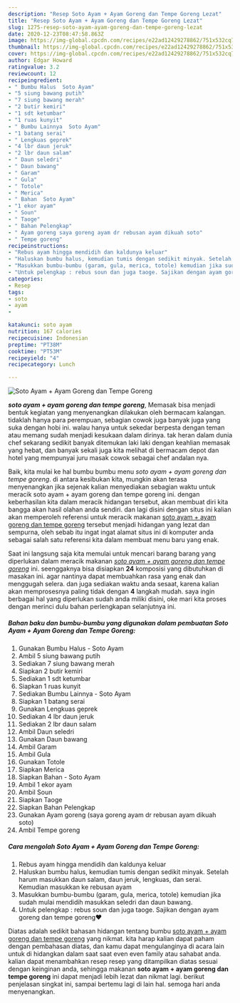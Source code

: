 ```yaml
---
description: "Resep Soto Ayam + Ayam Goreng dan Tempe Goreng Lezat"
title: "Resep Soto Ayam + Ayam Goreng dan Tempe Goreng Lezat"
slug: 1275-resep-soto-ayam-ayam-goreng-dan-tempe-goreng-lezat
date: 2020-12-23T08:47:58.863Z
image: https://img-global.cpcdn.com/recipes/e22ad12429278862/751x532cq70/soto-ayam-ayam-goreng-dan-tempe-goreng-foto-resep-utama.jpg
thumbnail: https://img-global.cpcdn.com/recipes/e22ad12429278862/751x532cq70/soto-ayam-ayam-goreng-dan-tempe-goreng-foto-resep-utama.jpg
cover: https://img-global.cpcdn.com/recipes/e22ad12429278862/751x532cq70/soto-ayam-ayam-goreng-dan-tempe-goreng-foto-resep-utama.jpg
author: Edgar Howard
ratingvalue: 3.2
reviewcount: 12
recipeingredient:
- " Bumbu Halus  Soto Ayam"
- "5 siung bawang putih"
- "7 siung bawang merah"
- "2 butir kemiri"
- "1 sdt ketumbar"
- "1 ruas kunyit"
- " Bumbu Lainnya  Soto Ayam"
- "1 batang serai"
- " Lengkuas geprek"
- "4 lbr daun jeruk"
- "2 lbr daun salam"
- " Daun seledri"
- " Daun bawang"
- " Garam"
- " Gula"
- " Totole"
- " Merica"
- " Bahan  Soto Ayam"
- "1 ekor ayam"
- " Soun"
- " Taoge"
- " Bahan Pelengkap"
- " Ayam goreng saya goreng ayam dr rebusan ayam dikuah soto"
- " Tempe goreng"
recipeinstructions:
- "Rebus ayam hingga mendidih dan kaldunya keluar"
- "Haluskan bumbu halus, kemudian tumis dengan sedikit minyak. Setelah harum masukkan daun salam, daun jeruk, lengkuas, dan serai. Kemudian masukkan ke rebusan ayam"
- "Masukkan bumbu-bumbu (garam, gula, merica, totole) kemudian jika sudah mulai mendidih masukkan seledri dan daun bawang."
- "Untuk pelengkap : rebus soun dan juga taoge. Sajikan dengan ayam goreng dan tempe goreng❤️"
categories:
- Resep
tags:
- soto
- ayam
- 

katakunci: soto ayam  
nutrition: 167 calories
recipecuisine: Indonesian
preptime: "PT38M"
cooktime: "PT53M"
recipeyield: "4"
recipecategory: Lunch

---
```



![Soto Ayam + Ayam Goreng dan Tempe Goreng](https://img-global.cpcdn.com/recipes/e22ad12429278862/751x532cq70/soto-ayam-ayam-goreng-dan-tempe-goreng-foto-resep-utama.jpg)

<b><i>soto ayam + ayam goreng dan tempe goreng</i></b>, Memasak bisa menjadi bentuk kegiatan yang menyenangkan dilakukan oleh bermacam kalangan. tidaklah hanya para perempuan, sebagian cowok juga banyak juga yang suka dengan hobi ini. walau hanya untuk sekedar berpesta dengan teman atau memang sudah menjadi kesukaan dalam dirinya. tak heran dalam dunia chef sekarang sedikit banyak ditemukan laki laki dengan keahlian memasak yang hebat, dan banyak sekali juga kita melihat di bermacam depot dan hotel yang mempunyai juru masak cowok sebagai chef andalan nya.

Baik, kita mulai ke hal bumbu bumbu menu <i>soto ayam + ayam goreng dan tempe goreng</i>. di antara kesibukan kita, mungkin akan terasa menyenangkan jika sejenak kalian menyediakan sebagian waktu untuk meracik soto ayam + ayam goreng dan tempe goreng ini. dengan keberhasilan kita dalam meracik hidangan tersebut, akan membuat diri kita bangga akan hasil olahan anda sendiri. dan lagi disini dengan situs ini kalian akan memperoleh referensi untuk meracik makanan <u>soto ayam + ayam goreng dan tempe goreng</u> tersebut menjadi hidangan yang lezat dan sempurna, oleh sebab itu ingat ingat alamat situs ini di komputer anda sebagai salah satu referensi kita dalam membuat menu baru yang enak.




Saat ini langsung saja kita memulai untuk mencari barang barang yang diperlukan dalam meracik makanan <u><i>soto ayam + ayam goreng dan tempe goreng</i></u> ini. seenggaknya bisa disiapkan <b>24</b> komposisi yang dibutuhkan di masakan ini. agar nantinya dapat membuahkan rasa yang enak dan menggugah selera. dan juga sediakan waktu anda sesaat, karena kalian akan memprosesnya paling tidak dengan <b>4</b> langkah mudah. saya ingin berbagai hal yang diperlukan sudah anda miliki disini, oke mari kita proses dengan merinci dulu bahan perlengkapan selanjutnya ini.

<!--inarticleads1-->

##### Bahan baku dan bumbu-bumbu yang digunakan dalam pembuatan Soto Ayam + Ayam Goreng dan Tempe Goreng:

1. Gunakan  Bumbu Halus - Soto Ayam
1. Ambil 5 siung bawang putih
1. Sediakan 7 siung bawang merah
1. Siapkan 2 butir kemiri
1. Sediakan 1 sdt ketumbar
1. Siapkan 1 ruas kunyit
1. Sediakan  Bumbu Lainnya - Soto Ayam
1. Siapkan 1 batang serai
1. Gunakan  Lengkuas geprek
1. Sediakan 4 lbr daun jeruk
1. Sediakan 2 lbr daun salam
1. Ambil  Daun seledri
1. Gunakan  Daun bawang
1. Ambil  Garam
1. Ambil  Gula
1. Gunakan  Totole
1. Siapkan  Merica
1. Siapkan  Bahan - Soto Ayam
1. Ambil 1 ekor ayam
1. Ambil  Soun
1. Siapkan  Taoge
1. Siapkan  Bahan Pelengkap
1. Gunakan  Ayam goreng (saya goreng ayam dr rebusan ayam dikuah soto)
1. Ambil  Tempe goreng




<!--inarticleads2-->

##### Cara mengolah Soto Ayam + Ayam Goreng dan Tempe Goreng:

1. Rebus ayam hingga mendidih dan kaldunya keluar
1. Haluskan bumbu halus, kemudian tumis dengan sedikit minyak. Setelah harum masukkan daun salam, daun jeruk, lengkuas, dan serai. Kemudian masukkan ke rebusan ayam
1. Masukkan bumbu-bumbu (garam, gula, merica, totole) kemudian jika sudah mulai mendidih masukkan seledri dan daun bawang.
1. Untuk pelengkap : rebus soun dan juga taoge. Sajikan dengan ayam goreng dan tempe goreng❤️




Diatas adalah sedikit bahasan hidangan tentang bumbu <u>soto ayam + ayam goreng dan tempe goreng</u> yang nikmat. kita harap kalian dapat paham dengan pembahasan diatas, dan kamu dapat mengulanginya di acara lain untuk di hidangkan dalam saat saat even even family atau sahabat anda. kalian dapat menambahkan resep resep yang ditampilkan diatas sesuai dengan keinginan anda, sehingga makanan <b>soto ayam + ayam goreng dan tempe goreng</b> ini dapat menjadi lebih lezat dan nikmat lagi. berikut penjelasan singkat ini, sampai bertemu lagi di lain hal. semoga hari anda menyenangkan.
